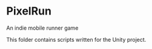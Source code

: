 # PixelRun
An indie mobile runner game 

This folder contains scripts written for the Unity project. 
